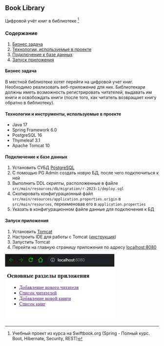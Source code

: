 ## Book Library

Цифровой учёт книг в библиотеке [^note]

[^note]: Учебный проект из курса на Swiftbook.org (Spring - Полный курс. Boot, Hibernate, Security, REST)

### Содержание

1. [Бизнес задача](#бизнес-задача)
2. [Технологии, используемые в проекте](#технологии-и-инструменты-используемые-в-проекте)
3. [Подключение к базе данных](#подключение-к-базе-данных)
4. [Запуск приложения](#запуск-приложения)

#### Бизнес задача

В местной библиотеке хотят перейти на цифровой учет книг. Необходимо реализовать веб-приложение для них.
Библиотекари должны иметь возможность регистрировать читателей, выдавать им книги и освобождать книги
(после того, как читатель возвращает книгу обратно в библиотеку).

#### Технологии и инструменты, используемые в проекте

- Java 17
- Spring Framework 6.0
- PostgreSQL 16
- Thymeleaf 3.1
- Apache Tomcat 10

#### Подключение к базе данных

1. Установить СУБД [PostgreSQL](https://www.postgresql.org/download/)
2. С помощью PG Admin создать новую БД, после чего подключиться к ней
3. Выполнить DDL скрипты, расположенные в файле `src/main/resources/db/migration/r-2023-1/deploy.sql`
4. Скопировать конфигурационный файл `src/main/resources/application.properties.origin` в `src/main/resources`,
   переименовав его в `application.properties`
5. Указать в конфигурационном файле данные для подключения к БД

#### Запуск приложения

1. Установить [Tomcat](https://tomcat.apache.org/download-10.cgi) 
2. Настроить IDE для работы с Tomcat ([инструкция](https://www.jetbrains.com/idea/guide/tutorials/working-with-apache-tomcat/using-existing-application/))
3. Запустить Tomcat
4. Перейти на главную страницу приложения по адресу [localhost:8080](http://localhost:8080)

![alt text](https://github.com/saneci/book-library/blob/master/src/main/resources/img/main_page.jpg?raw=true)
